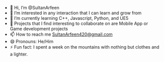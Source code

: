 - 👋 Hi, I’m @SultanArfeen
- 👀 I’m interested in any interaction that I can learn and grow from
- 🌱 I’m currently learning C++, Javascript, Python, and UE5
- 💞️ Projects that I find interesting to collaborate on are Mobile App or Game development projects
- 📫 How to reach me SultanArfeen420@gmail.com
- 😄 Pronouns: He/Him
- ⚡ Fun fact: I spent a week on the mountains with nothing but clothes and a lighter.
